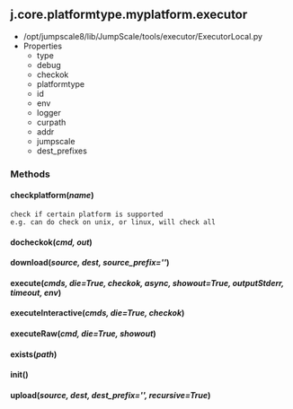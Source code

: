<!-- toc -->
## j.core.platformtype.myplatform.executor

- /opt/jumpscale8/lib/JumpScale/tools/executor/ExecutorLocal.py
- Properties
    - type
    - debug
    - checkok
    - platformtype
    - id
    - env
    - logger
    - curpath
    - addr
    - jumpscale
    - dest_prefixes

### Methods

#### checkplatform(*name*) 

```
check if certain platform is supported
e.g. can do check on unix, or linux, will check all

```

#### docheckok(*cmd, out*) 

#### download(*source, dest, source_prefix=''*) 

#### execute(*cmds, die=True, checkok, async, showout=True, outputStderr, timeout, env*) 

#### executeInteractive(*cmds, die=True, checkok*) 

#### executeRaw(*cmd, die=True, showout*) 

#### exists(*path*) 

#### init() 

#### upload(*source, dest, dest_prefix='', recursive=True*) 

